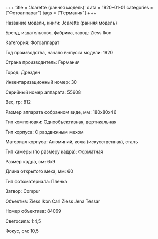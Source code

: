 +++
title = 'Jcarette (ранняя модель)'
data = 1920-01-01
categories = ["Фотоаппарат"]
tags = ["Германия"]
+++

Название модели, книги: Jcarette (ранняя модель)

Бренд, издательство, фабрика, завод: Ziess Ikon

Категория: Фотоаппарат

Год производства, начало выпуска модели: 1920

Страна производитель: Германия

Город: Дрезден

Инвентаризационный номер: 30

Серийный номер аппарата: 55608

Вес, гр: 812

Размер аппарата  собранном виде, мм: 180x80x46

Тип компоновки: Однообъективная, вертикальная

Тип корпуса: С раздвижным мехом

Материал корпуса: Алюминий, кожа (искусственная), сталь

Тип камеры (по размеру кадра): Форматная

Размер кадра, см: 6х9

Длина открытого меха, мм: 60

Тип фотоматериала: Пленка

Затвор: Compur

Объектив: Ziess Ikon Carl Ziess Jena Tessar

Номер объектива: 84069

Светосила: 1:4,5

Фокус, см: 10,5

